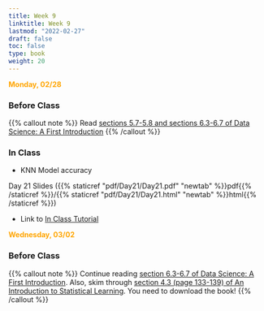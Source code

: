 ```yaml
---
title: Week 9 
linktitle: Week 9
lastmod: "2022-02-27"
draft: false  
toc: false  
type: book  
weight: 20
---
```


<span style="color:orange">**Monday, 02/28**</span>

### Before Class

{{% callout note %}}
Read [sections 5.7-5.8 and sections 6.3-6.7 of Data Science: A First Introduction](https://datasciencebook.ca/classification.html#puttingittogetherworkflow)
{{% /callout %}}

### In Class

- KNN Model accuracy

Day 21 Slides ({{% staticref "pdf/Day21/Day21.pdf" "newtab" %}}pdf{{% /staticref %}}/{{% staticref "pdf/Day21/Day21.html" "newtab" %}}html{{% /staticref %}})

- Link to [In Class Tutorial](https://github.com/stat220/20-classification-evaluation) 


<span style="color:orange">**Wednesday, 03/02**</span>

### Before Class

{{% callout note %}}
Continue reading  [section 6.3-6.7 of Data Science: A First Introduction](https://datasciencebook.ca/classification.html#puttingittogetherworkflow). Also, skim through [section 4.3 (page 133-139) of An Introduction to Statistical Learning](https://www.statlearning.com/). You need to download the book!
{{% /callout %}}

